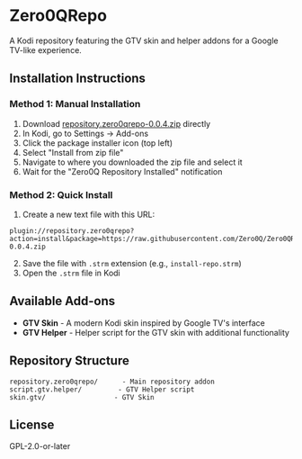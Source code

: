 # Zero0QRepo

A Kodi repository featuring the GTV skin and helper addons for a Google TV-like experience.

## Installation Instructions

### Method 1: Manual Installation
1. Download [repository.zero0qrepo-0.0.4.zip](https://raw.githubusercontent.com/Zero0Q/Zero0QRepo/master/repository.zero0qrepo/repository.zero0qrepo-0.0.4.zip) directly
2. In Kodi, go to Settings → Add-ons
3. Click the package installer icon (top left)
4. Select "Install from zip file"
5. Navigate to where you downloaded the zip file and select it
6. Wait for the "Zero0Q Repository Installed" notification

### Method 2: Quick Install
1. Create a new text file with this URL:
```
plugin://repository.zero0qrepo?action=install&package=https://raw.githubusercontent.com/Zero0Q/Zero0QRepo/master/repository.zero0qrepo/repository.zero0qrepo-0.0.4.zip
```
2. Save the file with `.strm` extension (e.g., `install-repo.strm`)
3. Open the `.strm` file in Kodi

## Available Add-ons

- **GTV Skin** - A modern Kodi skin inspired by Google TV's interface
- **GTV Helper** - Helper script for the GTV skin with additional functionality

## Repository Structure

```
repository.zero0qrepo/      - Main repository addon
script.gtv.helper/         - GTV Helper script
skin.gtv/                 - GTV Skin
```

## License

GPL-2.0-or-later
